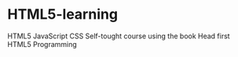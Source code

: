 # HTML5-learning
HTML5 JavaScript CSS
Self-tought course using the book Head first HTML5 Programming
